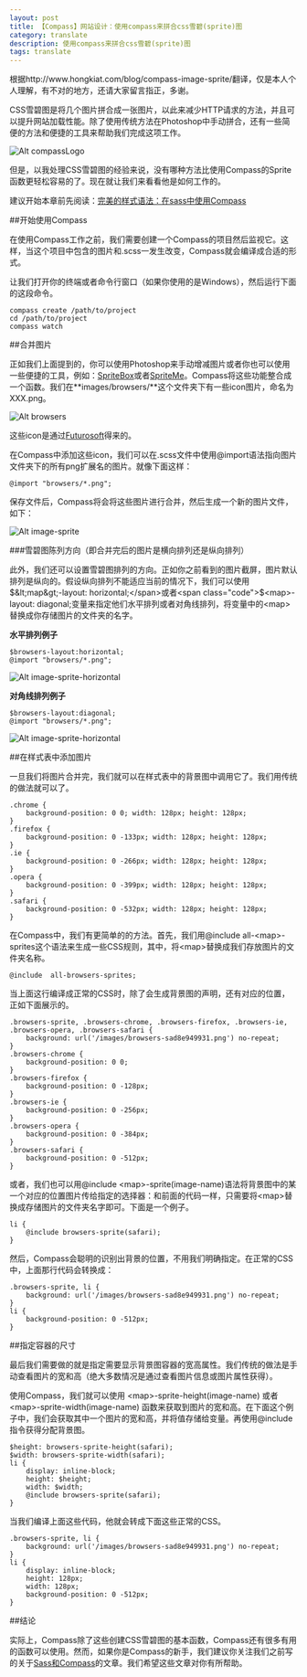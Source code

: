 ```yaml
---
layout: post
title: 【Compass】网站设计：使用compass来拼合css雪碧(sprite)图
category: translate
description: 使用compass来拼合css雪碧(sprite)图
tags: translate
---
```


<div class="source">
	根据http://www.hongkiat.com/blog/compass-image-sprite/翻译，仅是本人个人理解，有不对的地方，还请大家留言指正，多谢。
</div>

CSS雪碧图是将几个图片拼合成一张图片，以此来减少HTTP请求的方法，并且可以提升网站加载性能。除了使用传统方法在Photoshop中手动拼合，还有一些简便的方法和便捷的工具来帮助我们完成这项工作。

![Alt compassLogo](../images/blog/compass-sprite/compass-cover.jpg)

但是，以我处理CSS雪碧图的经验来说，没有哪种方法比使用Compass的Sprite函数更轻松容易的了。现在就让我们来看看他是如何工作的。

<div class="suggest">建议开始本章前先阅读：<a href="http://www.hongkiat.com/blog/saas-compass">完美的样式语法：在sass中使用Compass</a></div>

##开始使用Compass

在使用Compass工作之前，我们需要创建一个Compass的项目然后监视它。这样，当这个项目中包含的图片和<span class="code">.scss</span>一发生改变，Compass就会编译成合适的形式。

让我们打开你的终端或者命令行窗口（如果你使用的是Windows），然后运行下面的这段命令。

	compass create /path/to/project
	cd /path/to/project
	compass watch

##合并图片

正如我们上面提到的，你可以使用Photoshop来手动增减图片或者你也可以使用一些便捷的工具，例如：[SpriteBox](http://www.spritebox.net/)或者[SpriteMe](http://spriteme.org/)。Compass将这些功能整合成一个函数。我们在**images/browsers/**这个文件夹下有一些icon图片，命名为XXX.png。

![Alt browsers](../images/blog/compass-sprite/browsers.jpg)

这些icon是通过[Futurosoft](http://kde-look.org/usermanager/search.php?username=Sephiroth6779)得来的。

在Compass中添加这些icon，我们可以在<span class="code">.scss</span>文件中使用<span class="code">@import</span>语法指向图片文件夹下的所有png扩展名的图片。就像下面这样：

	@import "browsers/*.png";

保存文件后，Compass将会将这些图片进行合并，然后生成一个新的图片文件，如下：

![Alt image-sprite](../images/blog/compass-sprite/image-sprite.jpg)

###雪碧图陈列方向（即合并完后的图片是横向排列还是纵向排列）

此外，我们还可以设置雪碧图排列的方向。正如你之前看到的图片截屏，图片默认排列是纵向的。假设纵向排列不能适应当前的情况下，我们可以使用<span class="code">$&lt;map&gt;-layout: horizontal;</span>或者<span class="code">$&lt;map&gt;-layout: diagonal;</span>变量来指定他们水平排列或者对角线排列，将变量中的<span class="code">&lt;map&gt;</span>替换成你存储图片的文件夹的名字。

**水平排列例子**

	$browsers-layout:horizontal;  
	@import "browsers/*.png";  

![Alt image-sprite-horizontal](../images/blog/compass-sprite/image-sprite-horizontal.jpg)

**对角线排列例子**

	$browsers-layout:diagonal;  
	@import "browsers/*.png";  

![Alt image-sprite-horizontal](../images/blog/compass-sprite/image-sprite-diagonal.jpg)

##在样式表中添加图片

一旦我们将图片合并完，我们就可以在样式表中的背景图中调用它了。我们用传统的做法就可以了。

	.chrome {
		background-position: 0 0; width: 128px; height: 128px; 
	}   
	.firefox { 
		background-position: 0 -133px; width: 128px; height: 128px;
	}   
	.ie { 
		background-position: 0 -266px; width: 128px; height: 128px;
	}   
	.opera { 
		background-position: 0 -399px; width: 128px; height: 128px;
	}   
	.safari { 
		background-position: 0 -532px; width: 128px; height: 128px;
	}   

在Compass中，我们有更简单的的方法。首先，我们用@include <span class="code">all-&lt;map&gt;-sprites</span>这个语法来生成一些CSS规则，其中，将&lt;map&gt;替换成我们存放图片的文件夹名称。

	@include  all-browsers-sprites; 

当上面这行编译成正常的CSS时，除了会生成背景图的声明，还有对应的位置，正如下面展示的。

	.browsers-sprite, .browsers-chrome, .browsers-firefox, .browsers-ie, .browsers-opera, .browsers-safari { 
		background: url('/images/browsers-sad8e949931.png') no-repeat;  
	}  
	.browsers-chrome { 
		background-position: 0 0;  
	}  
	.browsers-firefox {
		background-position: 0 -128px;
	}  
	.browsers-ie { 
		background-position: 0 -256px;  
	}
	.browsers-opera {
		background-position: 0 -384px;
	}  
	.browsers-safari {
		background-position: 0 -512px;
	}  

或者，我们也可以用<span class="code">@include &lt;map&gt;-sprite(image-name)</span>语法将背景图中的某一个对应的位置图片传给指定的选择器：和前面的代码一样，只需要将&lt;map&gt;替换成存储图片的文件夹名字即可。下面是一个例子。

	li {
		@include browsers-sprite(safari);
	}  

然后，Compass会聪明的识别出背景的位置，不用我们明确指定。在正常的CSS中，上面那行代码会转换成：

	.browsers-sprite, li {
		background: url('/images/browsers-sad8e949931.png') no-repeat;
	}  
	li {
		background-position: 0 -512px;
	}  

##指定容器的尺寸

最后我们需要做的就是指定需要显示背景图容器的宽高属性。我们传统的做法是手动查看图片的宽和高（绝大多数情况是通过查看图片信息或图片属性获得）。

使用Compass，我们就可以使用 <span class="code">&lt;map&gt;-sprite-height(image-name)</span> 或者 <span class="code">&lt;map&gt;-sprite-width(image-name)</span> 函数来获取到图片的宽和高。在下面这个例子中，我们会获取其中一个图片的宽和高，并将值存储给变量。再使用@include指令获得分配背景图。

	$height: browsers-sprite-height(safari);  
	$width: browsers-sprite-width(safari);  
	li {
		display: inline-block;
		height: $height;
		width: $width;
		@include browsers-sprite(safari);
	} 

当我们编译上面这些代码，他就会转成下面这些正常的CSS。

	.browsers-sprite, li {
		background: url('/images/browsers-sad8e949931.png') no-repeat;
	}
	li {
		display: inline-block;
		height: 128px;
		width: 128px;
		background-position: 0 -512px;
	}  

##结论

实际上，Compass除了这些创建CSS雪碧图的基本函数，Compass还有很多有用的函数可以使用。然而，如果你是Compass的新手，我们建议你关注我们之前写的关于[Sass和Compass](http://www.hongkiat.com/blog/tag/sass/)的文章。我们希望这些文章对你有所帮助。


















































